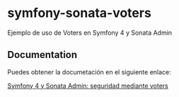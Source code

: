 # symfony-sonata-voters

Ejemplo de uso de Voters en Symfony 4 y Sonata Admin

## Documentation

Puedes obtener la documetación en el siguiente enlace:

[Symfony 4 y Sonata Admin: seguridad mediante voters](https://avanzaeninternet.com/symfony-4-sonata-admin-seguridad-voters/)


